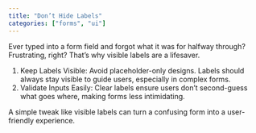 ```yaml
---
title: "Don’t Hide Labels"
categories: ["forms", "ui"]
---
```


Ever typed into a form field and forgot what it was for halfway through? Frustrating, right? That’s why visible labels are a lifesaver.

1. Keep Labels Visible: Avoid placeholder-only designs. Labels should always stay visible to guide users, especially in complex forms.
2. Validate Inputs Easily: Clear labels ensure users don’t second-guess what goes where, making forms less intimidating.

A simple tweak like visible labels can turn a confusing form into a user-friendly experience.
